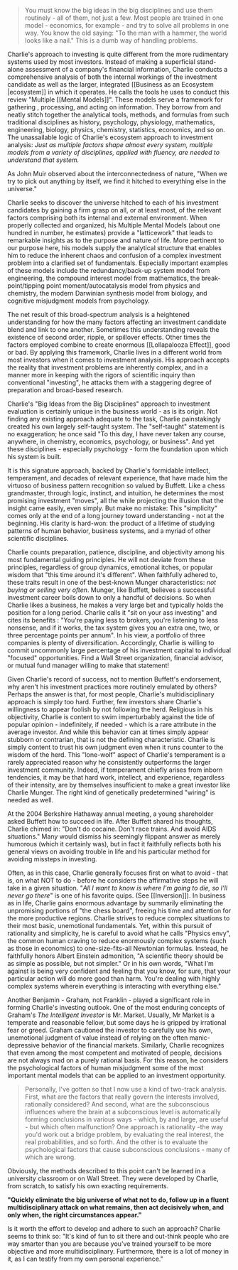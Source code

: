 > You must know the big ideas in the big disciplines and use them routinely - all of them, not just a few. Most people are trained in one model - economics, for example - and try to solve all problems in one way. You know the old saying: "To the man with a hammer, the world looks like a nail." This is a dumb way of handling problems.

Charlie's approach to investing is quite different from the more rudimentary systems used by most investors. Instead of making a superficial stand-alone assessment of a company's financial information, Charlie conducts a comprehensive analysis of both the internal workings of the investment candidate as well as the larger, integrated [[Business as an Ecosystem |ecosystem]] in which it operates. He calls the tools he uses to conduct this review "Multiple [[Mental Models]]". These models serve a framework for gathering , processing, and acting on information. They borrow from and neatly stitch together the analytical tools, methods, and formulas from such traditional disciplines as history, psychology, physiology, mathematics, engineering, biology, physics, chemistry, statistics, economics, and so on. The unassailable logic of Charlie's ecosystem approach to investment analysis: *Just as multiple factors shape almost every system, multiple models from a variety of disciplines, applied with fluency, are needed to understand that system.*

As John Muir observed about the interconnectedness of nature, "When we try to pick out anything by itself, we find it hitched to everything else in the universe."

Charlie seeks to discover the universe hitched to each of his investment candidates by gaining a firm grasp on all, or at least most, of the relevant factors comprising both its internal and external environment. When properly collected and organized, his Multiple Mental Models (about one hundred in number, he estimates) provide a "latticework" that leads to remarkable insights as to the purpose and nature of life. More pertinent to our purpose here, his models supply the analytical structure that enables him to reduce the inherent chaos and confusion of a complex investment problem into a clarified set of fundamentals. Especially important examples of these models include the redundancy/back-up system model from engineering, the compound interest model from mathematics, the break-point/tipping point moment/autocatalysis model from physics and chemistry, the modern Darwinian synthesis model from biology, and cognitive misjudgment models from psychology.

The net result of this broad-spectrum analysis is a heightened understanding for how the  many factors affecting an investment candidate blend and link to one another. Sometimes this understanding reveals the existence of second order, ripple, or spillover effects. Other times the factors employed combine to create enormous [[Lollapalooza Effect]], good or bad. 
By applying this framework, Charlie lives in a different world from most investors when it comes to investment analysis. His approach accepts the reality that investment problems are inherently complex, and in a manner more in keeping with the rigors of scientific inquiry than conventional "investing", he attacks them with a staggering degree of preparation and broad-based research.

Charlie's "Big Ideas from the Big Disciplines" approach to investment evaluation is certainly unique in the business world - as is its origin. Not finding any existing approach adequate to the task, Charlie painstakingly created his own largely self-taught system. The "self-taught" statement is no exaggeration; he once said "To this day, I have never taken any course, anywhere, in chemistry, economics, psychology, or business". And yet these disciplines - especially psychology - form the foundation upon which his system is built.

It is this signature approach, backed by Charlie's formidable intellect, temperament, and decades of relevant experience, that have made him the virtuoso of business pattern recognition so valued by Buffett. Like a chess grandmaster, through logic, instinct, and intuition, he determines the most promising investment "moves", all the while projecting the illusion that the insight came easily, even simply. But make no mistake: This "simplicity" comes only at the end of a long journey toward understanding - not at the beginning. His clarity is hard-won: the product of a lifetime of studying patterns of human behavior, business systems, and a myriad of other scientific disciplines. 

Charlie counts preparation, patience, discipline, and objectivity among his most fundamental guiding principles. He will not deviate from these principles, regardless of group dynamics, emotional itches, or popular wisdom that "this time around it's different". When faithfully adhered to, these traits result in one of the best-known Munger characteristics: *not buying or selling very often*. Munger, like Buffett, believes a successful investment career boils down to only a handful of decisions. So when Charlie likes a business, he makes a very large bet and typically holds the position for a long period. Charlie calls it "sit on your ass investing" and cites its benefits : "You're paying less to brokers, you're listening to less nonsense, and if it works, the tax system gives you an extra one, two, or three percentage points per annum". In his view, a portfolio of three companies is plenty of diversification. Accordingly, Charlie is willing to commit uncommonly large percentage of his investment capital to individual "focused" opportunities. Find a Wall Street  organization, financial advisor, or mutual fund manager willing to make that statement!

Given Charlie's record of success, not to mention Buffett's endorsement, why aren't his investment practices more routinely emulated by others? Perhaps the answer is that, for most people, Charlie's multidisciplinary approach is simply too hard. Further, few investors share Charlie's willingness to appear foolish by not following the herd. Religious in his objectivity, Charlie is content to swim imperturbably against the tide of popular opinion - indefinitely, if needed - which is a rare attribute in the average investor. And while this behavior can at times simply appear stubborn or contrarian, that is not the defining characteristic. Charlie is simply content to trust his own judgment  even when it runs counter to the wisdom of the herd. This "lone-wolf" aspect of Charlie's temperament is a rarely appreciated reason why he consistently outperforms the larger investment community. Indeed, if temperament chiefly arises from inborn tendencies, it may be that hard work, intellect, and experience, regardless of their intensity, are by themselves insufficient to make a great investor like Charlie Munger. The right kind of genetically predetermined "wiring" is needed as well.


At the 2004 Berkshire Hathaway annual meeting, a young shareholder asked Buffett how to succeed in life. After Buffett shared his thoughts, Charlie chimed in: "Don't do cocaine. Don't race trains. And avoid AIDS situations." Many would dismiss his seemingly flippant answer as merely humorous (which it certainly was), but in fact it faithfully reflects both his general views on avoiding trouble in life and his particular method for avoiding missteps in investing.

Often, as in this case, Charlie generally focuses first on what to avoid - that is, on what NOT to do - before he considers the affirmative steps he will take in a given situation. "*All I want to know is where I'm going to die, so I'll never go there*" is one of his favorite quips. (See [[Inversion]]). In business as in life, Charlie gains enormous advantage by summarily eliminating the unpromising portions of "the chess board", freeing his time and attention for the more productive regions. Charlie strives to reduce complex situations to their most basic, unemotional fundamentals. Yet, within this pursuit of rationality and simplicity, he is careful to avoid what he calls "Physics envy", the common human craving to reduce enormously complex systems (such as those in economics) to one-size-fits-all Newtonian formulas. Instead, he faithfully honors Albert Einstein admonition, "A scientific theory should be as simple as possible, but not simpler." Or in his own words, "What I'm against is being very confident and feeling that you know, for sure, that your particular action will do more good than harm. You're dealing with highly complex systems wherein everything is interacting with everything else."

Another Benjamin - Graham, not Franklin - played a significant role in forming Charlie's investing outlook. One of the most enduring concepts of Graham's *The Intelligent Investor* is Mr. Market. Usually, Mr Market is a temperate and reasonable fellow, but some days he is gripped by irrational fear or greed. Graham cautioned the investor to carefully use his own, unemotional judgment of value instead of relying on the often manic-depressive behavior of the financial markets. Similarly, Charlie recognizes that even among the most competent and motivated of people, decisions are not always mad on a purely rational basis. For this reason, he considers the psychological factors of human misjudgment some of the most important mental models that can be applied to an investment opportunity.


> Personally, I've gotten so that I now use a kind of two-track analysis. First, what are the factors that really govern the interests involved, rationally considered? And second, what are the subconscious influences where the brain at a subconscious level is automatically forming conclusions in various ways - which, by and large, are useful - but which often malfunction? One approach is rationality -the way you'd work out a bridge problem, by evaluating the real interest, the real probabilities, and so forth. And the other is to evaluate the psychological factors that cause subconscious conclusions - many of which are wrong.


Obviously, the methods described to this point can't be learned in a university classroom or on Wall Street. They were developed by Charlie, from scratch, to satisfy his own exacting requirements. 

**"Quickly eliminate the big universe of what not to do, follow up in a fluent multidisciplinary attack on what remains, then act decisively when, and only when, the right circumstances appear."**

Is it worth the effort to develop and adhere to such an approach? Charlie seems to think so: "It's kind of fun to sit there and out-think people who are way smarter than you are because you've trained yourself to be more objective and more multidisciplinary. Furthermore, there is a lot of money in it, as I can testify from my own personal experience."